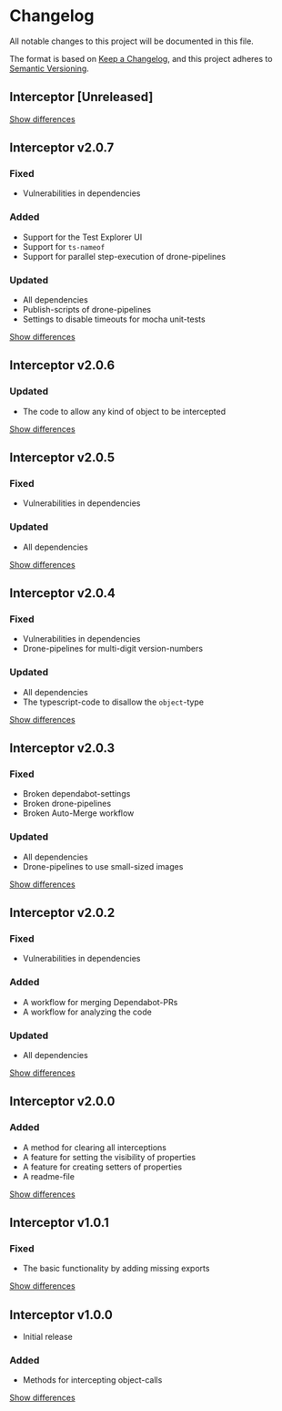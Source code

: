 # Changelog
All notable changes to this project will be documented in this file.

The format is based on [Keep a Changelog](https://keepachangelog.com/en/1.0.0/),
and this project adheres to [Semantic Versioning](https://semver.org/spec/v2.0.0.html).

## Interceptor [Unreleased]

[Show differences](https://github.com/manuth/Interceptor/compare/v2.0.7..dev)

## Interceptor v2.0.7
### Fixed
  - Vulnerabilities in dependencies

### Added
  - Support for the Test Explorer UI
  - Support for `ts-nameof`
  - Support for parallel step-execution of drone-pipelines

### Updated
  - All dependencies
  - Publish-scripts of drone-pipelines
  - Settings to disable timeouts for mocha unit-tests

[Show differences](https://github.com/manuth/Interceptor/compare/v2.0.6..v2.0.7)

## Interceptor v2.0.6
### Updated
  - The code to allow any kind of object to be intercepted

[Show differences](https://github.com/manuth/Interceptor/compare/v2.0.5..v2.0.6)

## Interceptor v2.0.5
### Fixed
  - Vulnerabilities in dependencies

### Updated
  - All dependencies

[Show differences](https://github.com/manuth/Interceptor/compare/v2.0.4..v2.0.5)

## Interceptor v2.0.4
### Fixed
  - Vulnerabilities in dependencies
  - Drone-pipelines for multi-digit version-numbers

### Updated
  - All dependencies
  - The typescript-code to disallow the `object`-type

[Show differences](https://github.com/manuth/Interceptor/compare/v2.0.3..v2.0.4)

## Interceptor v2.0.3
### Fixed
  - Broken dependabot-settings
  - Broken drone-pipelines
  - Broken Auto-Merge workflow

### Updated
  - All dependencies
  - Drone-pipelines to use small-sized images

[Show differences](https://github.com/manuth/Interceptor/compare/v2.0.2..v2.0.3)

## Interceptor v2.0.2
### Fixed
  - Vulnerabilities in dependencies

### Added
  - A workflow for merging Dependabot-PRs
  - A workflow for analyzing the code

### Updated
  - All dependencies

[Show differences](https://github.com/manuth/Interceptor/compare/v2.0.0..v2.0.2)

## Interceptor v2.0.0
### Added
  - A method for clearing all interceptions
  - A feature for setting the visibility of properties
  - A feature for creating setters of properties
  - A readme-file

[Show differences](https://github.com/manuth/Interceptor/compare/v1.0.1..v2.0.0)

## Interceptor v1.0.1
### Fixed
  - The basic functionality by adding missing exports

[Show differences](https://github.com/manuth/Interceptor/compare/v1.0.0..v1.0.1)

## Interceptor v1.0.0
  - Initial release

### Added
  - Methods for intercepting object-calls

[Show differences](https://github.com/manuth/Interceptor/compare/1e679a3b8a585a14f2c84cf46fcc36fd055c703a..v1.0.0)
